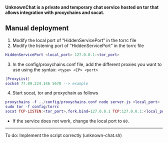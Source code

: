 **UnknownChat is a private and temporary chat service hosted on tor that allows integration with proxychains and socat.**

## Manual deployment

1. Modify the local port of “HiddenServicePort” in the torrc file
2. Modify the listening port of “HiddenServicePort” in the torrc file
```lua
HiddenServicePort <local_port> 127.0.0.1:<tor_port>
```
3. In the config/proxychains.conf file, add the different proxies you want to use using the syntax: `<type> <IP> <port>`
```lua
[ProxyList]
socks4 77.89.224.146 5678 --> example
```
4. Start socat, tor and proxychain as follows
```lua
proxychains -f ../config/proxychains.conf node server.js <local_port>
sudo tor -f config/torrc
socat TCP-LISTEN:<tor_port>,fork,bind=127.0.0.1 TCP:127.0.0.1:<local_port>
```

- If the service does not work, change the local port to `80`.
--- 
To do: Implement the script correctly (unknown-chat.sh)
